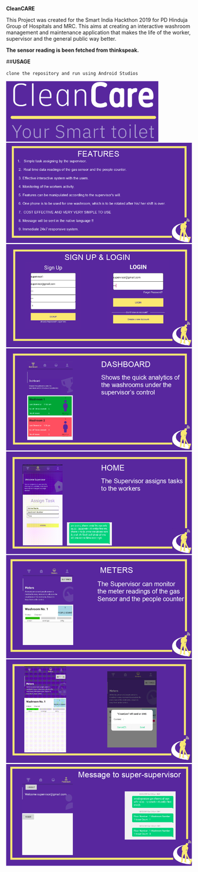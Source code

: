 **CleanCARE**


This Project was created for the Smart India Hackthon 2019 for PD Hinduja Group of Hospitals and MRC. This aims at creating an interactive washroom management and maintenance application that makes the life of the worker, supervisor and the general public way better. 


**The sensor reading is been fetched from thinkspeak.**

##**USAGE**


`clone the repository and run using Android Studios`


<img src="Images/ss9.png">


<img src="Images/ss8.png">


<img src="Images/ss1.png">


<img src="Images/ss2.png">


<img src="Images/ss3.png">


<img src="Images/ss4.png">


<img src="Images/ss5.png">


<img src="Images/ss7.png">




